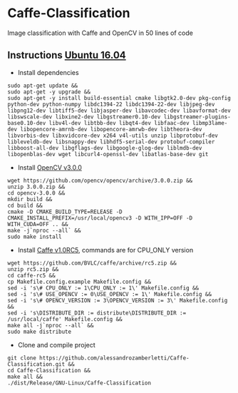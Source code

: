 # Caffe-Classification
Image classification with Caffe and OpenCV in 50 lines of code

## Instructions [Ubuntu 16.04](http://releases.ubuntu.com/16.04/)
* Install dependencies
```
sudo apt-get update &&
sudo apt-get -y upgrade &&
sudo apt-get -y install build-essential cmake libgtk2.0-dev pkg-config python-dev python-numpy libdc1394-22 libdc1394-22-dev libjpeg-dev libpng12-dev libtiff5-dev libjasper-dev libavcodec-dev libavformat-dev libswscale-dev libxine2-dev libgstreamer0.10-dev libgstreamer-plugins-base0.10-dev libv4l-dev libtbb-dev libqt4-dev libfaac-dev libmp3lame-dev libopencore-amrnb-dev libopencore-amrwb-dev libtheora-dev libvorbis-dev libxvidcore-dev x264 v4l-utils unzip libprotobuf-dev libleveldb-dev libsnappy-dev libhdf5-serial-dev protobuf-compiler libboost-all-dev libgflags-dev libgoogle-glog-dev liblmdb-dev libopenblas-dev wget libcurl4-openssl-dev libatlas-base-dev git
```
* Install [OpenCV v3.0.0](https://github.com/opencv/opencv/archive/3.0.0.zip)
```
wget https://github.com/opencv/opencv/archive/3.0.0.zip &&
unzip 3.0.0.zip &&
cd opencv-3.0.0 &&
mkdir build && 
cd build && 
cmake -D CMAKE_BUILD_TYPE=RELEASE -D CMAKE_INSTALL_PREFIX=/usr/local/opencv3 -D WITH_IPP=OFF -D WITH_CUDA=OFF .. && 
make -j`nproc --all` && 
sudo make install
```
* Install [Caffe v1.0RC5](https://github.com/BVLC/caffe/archive/rc5.zip), commands are for CPU_ONLY version
```
wget https://github.com/BVLC/caffe/archive/rc5.zip &&
unzip rc5.zip &&
cd caffe-rc5 &&
cp Makefile.config.example Makefile.config &&
sed -i 's\# CPU_ONLY := 1\CPU_ONLY := 1\' Makefile.config &&
sed -i 's\# USE_OPENCV := 0\USE_OPENCV := 1\' Makefile.config &&
sed -i 's\# OPENCV_VERSION := 3\OPENCV_VERSION := 3\' Makefile.config &&
sed -i 's\DISTRIBUTE_DIR := distribute\DISTRIBUTE_DIR := /usr/local/caffe' Makefile.config &&
make all -j`nproc --all` &&
sudo make distribute
```
* Clone and compile project
```
git clone https://github.com/alessandrozamberletti/Caffe-Classification.git &&
cd Caffe-Classification &&
make all &&
./dist/Release/GNU-Linux/Caffe-Classification
```

